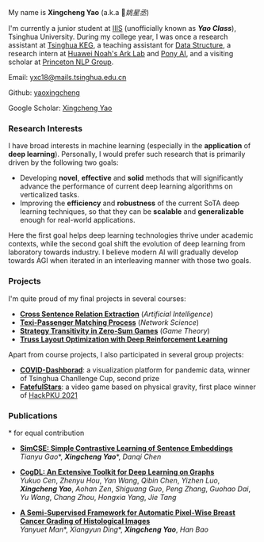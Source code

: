 My name is **Xingcheng Yao** (a.k.a *姚星丞*)

I'm currently a junior student at [IIIS](https://iiis.tsinghua.edu.cn/en/) (unofficially known as ***Yao Class***), Tsinghua University. During my college year, I was once a research assistant at [Tsinghua KEG](http://keg.cs.tsinghua.edu.cn/), a teaching assistant for [Data Structure](https://dsa.cs.tsinghua.edu.cn/~deng/ds/index.htm), a research intern at [Huawei Noah's Ark Lab](https://www.noahlab.com.hk/#/home) and [Pony AI](https://pony.ai/), and a visiting scholar at [Princeton NLP Group](https://princeton-nlp.github.io/).

Email: yxc18@mails.tsinghua.edu.cn

Github: [yaoxingcheng](https://github.com/yaoxingcheng)

Google Scholar: [Xingcheng Yao](https://scholar.google.com/citations?user=gAdAW44AAAAJ&hl=en&oi=ao)

### Research Interests

I have broad interests in machine learning (especially in the **application** of **deep learning**). Personally, I would prefer such research that is primarily driven by the following two goals:
- Developing **novel**, **effective** and **solid** methods that will significantly advance the performance of current deep learning algorithms on verticalized tasks.
- Improving the **efficiency** and **robustness** of the current SoTA deep learning techniques, so that they can be **scalable** and **generalizable** enough for real-world applications.

Here the first goal helps deep learning technologies thrive under academic contexts, while the second goal shift the evolution of deep learning from laboratory towards industry. I believe modern AI will gradually develop towards AGI when iterated in an interleaving manner with those two goals.

### Projects

I'm quite proud of my final projects in several courses:
- **[Cross Sentence Relation Extraction](https://yaoxingcheng.github.io/thesis/ai_final.pdf)** (*Artificial Intelligence*)
- **[Texi-Passenger Matching Process](https://yaoxingcheng.github.io/thesis/network_science.pdf)** (*Network Science*)
- **[Strategy Transitivity in Zero-Sum Games](https://yaoxingcheng.github.io/thesis/game_theory.pdf)** (*Game Theory*)
- **[Truss Layout Optimization with Deep Reinforcement Learning](https://yaoxingcheng.github.io/thesis/summer_thesis.pdf)**

Apart from course projects, I also participated in several group projects:
- **[COVID-Dashborad](https://covid-dashboard.aminer.cn)**: a visualization platform for pandemic data, winner of Tsinghua Chanllenge Cup, second prize
- **[FatefulStars](https://github.com/yaoxingcheng/FatefulStars)**: a video game based on physical gravity, first place winner of [HackPKU 2021](https://www.hackpku.com/)

### Publications
\* for equal contribution
- **[SimCSE: Simple Contrastive Learning of Sentence Embeddings](https://arxiv.org/abs/2104.08821)** <br/> *Tianyu Gao*\*, ***Xingcheng Yao***\*, *Danqi Chen*


- **[CogDL: An Extensive Toolkit for Deep Learning on Graphs](https://arxiv.org/abs/2103.00959)** <br/> *Yukuo Cen*, *Zhenyu Hou*, *Yan Wang*, *Qibin Chen*, *Yizhen Luo*, ***Xingcheng Yao***, *Aohan Zen*, *Shiguang Guo*, *Peng Zhang*, *Guohao Dai*, *Yu Wang*, *Chang Zhou*, *Hongxia Yang*, *Jie Tang* 


- **[A Semi-Supervised Framework for Automatic Pixel-Wise Breast Cancer Grading of Histological Images](https://arxiv.org/abs/1907.01696)** <br/> *Yanyuet Man*\*, *Xiangyun Ding*\*, ***Xingcheng Yao***, *Han Bao*


